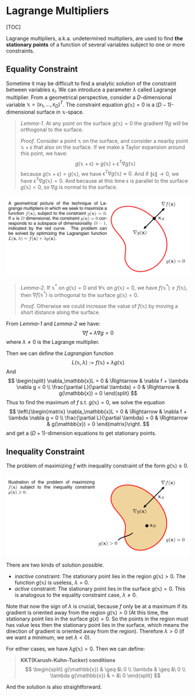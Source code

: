 # Lagrange Multipliers

[TOC]

Lagrange multipliers, a.k.a. undetermined multipliers, are used to find **the stationary points** of a function of several variables subject to one or more constraints.

## Equality Constraint

Sometime it may be difficult to find a analytic solution of the constraint between variables $x_i$. We can introduce a parameter $\lambda$ called Lagrange multiplier. From a geometrical perspective, consider a $D$-dimensional variable $\mathbb{x} = (x_1, \dots, x_D)^T$. The constraint equation $g(\mathbb{x})=0$ is a $(D-1)$-dimensional surface in $\mathbb{x}$-space.

> *Lemma-1*. At any point on the surface $g(\mathbb{x}) = 0$ the gradient $\nabla g$ will be orthogonal to the surface.
>
> *Proof*. Consider a point $\mathbb{x}$ on the surface, and consider a nearby point $\mathbb{x}+\mathbb{\epsilon}$ that also on the surface. If we make a Taylor expansion around this point, we have:
> $$
> g(\mathbb{x} + \mathbb{\epsilon}) \approx g(\mathbb{x}) + \mathbb{\epsilon}^T\nabla g(\mathbb{x})
> $$
> because $g(\mathbb{x} + \mathbb{\epsilon}) = g(\mathbb{x})$, we have $\mathbb{\epsilon}^T\nabla g(\mathbb{x}) \approx 0$. And if $\|\mathbb{\epsilon}\| \rightarrow 0$, we have $\mathbb{\epsilon}^T\nabla g(\mathbb{x}) = 0$. And because at this time $\mathbb{\epsilon}$ is parallel to the surface $g(\mathbb{x})=0$, so $\nabla g$ is normal to the surface.

![image-20200316223535768](LagrangeMultiplier.assets/image-20200316223535768.png)

> *Lemma-2.* If $\mathbb{x}^*$ on $g(\mathbb{x})=0$ and $\forall \mathbb{x}$ on $g(\mathbb{x})=0$, we have $f(\mathbb{x}^*) \geq f(\mathbb{x})$, then $\nabla f(\mathbb{x}^*)$ is orthogonal to the surface $g(\mathbb{x})=0$.
>
> *Proof*. Otherwise we could increase the value of $f(\mathbb{x})$ by moving a short distance along the surface.

From *Lemma-1* and *Lemma-2* we have:
$$
\nabla f + \lambda \nabla g = 0
$$
where $\lambda \neq 0$ is the Lagrange multiplier.



Then we can define the *Lagrangian* function
$$
L(\mathbb{x}, \lambda) := f(\mathbb{x}) + \lambda g(\mathbb{x})
$$
And
$$
\begin{split}
\nabla_\mathbb{x}L = 0 & \Rightarrow & \nabla f + \lambda \nabla g = 0 \\
\frac{\partial L}{\partial \lambda} = 0 & \Rightarrow & g(\mathbb{x}) = 0
\end{split}
$$
Thus to find the maximum of $f$ s.t. $g(\mathbb{x}) = 0$, we solve the equation
$$
\left\{\begin{matrix} \nabla_\mathbb{x}L = 0 & \Rightarrow & \nabla f + \lambda \nabla g = 0 \\
\frac{\partial L}{\partial \lambda} = 0 & \Rightarrow & g(\mathbb{x}) = 0 \end{matrix}\right.
$$
and get a $(D+1)$-dimension equations to get stationary points.



## Inequality Constraint

The problem of maximizing $f$ with inequality constraint of the form $g(\mathbb{x}) \geq 0$.

![image-20200316225441604](LagrangeMultiplier.assets/image-20200316225441604.png)

There are two kinds of solution possible.

* *inactive* constraint: The stationary point lies in the region $g(\mathbb{x}) > 0$. The function $g(\mathbb{x})$ is useless, $\lambda = 0$.
* *active* constraint: The stationary point lies in the surface $g(\mathbb{x}) = 0$. This is analogous to the equality constraint case, $\lambda \neq 0$.

Note that now the sign of $\lambda$ is crucial, because $f$ only be at a maximum if its gradient is oriented away from the region $g(\mathbb{x}) > 0$ (At this time, the stationary point lies in the surface $g(x)=0$. So the points in the region must has value less then the stationary point lies in the surface, which means the direction of gradient is oriented away from the region). Therefore $\lambda > 0$ (if we want a minimum, we set $\lambda < 0$).

For either cases, we have $\lambda g(\mathbb{x}) = 0$. Then we can define:

> **KKT(Karush-Kuhn-Tucker) conditions**
> $$
> \begin{split}
> g(\mathbb{x}) & \geq &\  0 \\
> \lambda & \geq &\  0 \\
> \lambda g(\mathbb{x}) & = &\  0
> \end{split}
> $$

And the solution is also straightforward.